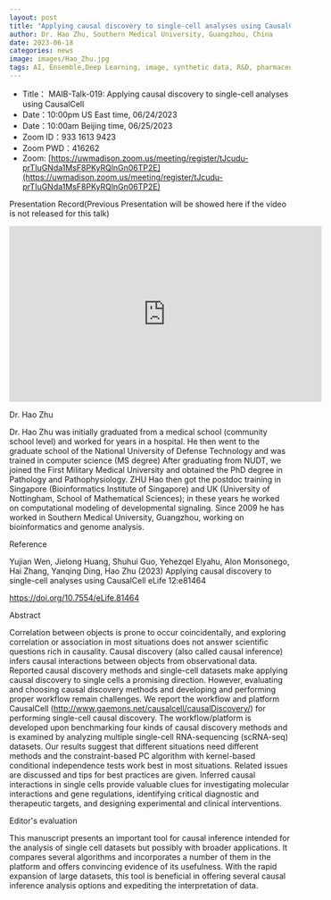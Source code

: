 ```yaml
---
layout: post
title: "Applying causal discovery to single-cell analyses using CausalCell"
author: Dr. Hao Zhu, Southern Medical University, Guangzhou, China
date: 2023-06-18
categories: news
image: images/Hao_Zhu.jpg
tags: AI, Ensemble,Deep Learning, image, synthetic data, R&D, pharmaceutical, biomedicine, Long-tailed learning, Deep Learning,single-cell
---
```


- Title： MAIB-Talk-019: Applying causal discovery to single-cell analyses using CausalCell
- Date：10:00pm US East time, 06/24/2023
- Date：10:00am Beijing time, 06/25/2023
- Zoom  ID：933 1613 9423
- Zoom PWD：416262
- Zoom: [https://uwmadison.zoom.us/meeting/register/tJcudu-prTIuGNda1MsF8PKyRQlnGn06TP2E](https://uwmadison.zoom.us/meeting/register/tJcudu-prTIuGNda1MsF8PKyRQlnGn06TP2E)

Presentation Record(Previous Presentation will be showed here if the video is not released for this talk)

<p align="center">
<iframe width="560" height="315" src="https://www.youtube.com/embed/YC1GhRFNs8U" title="YouTube video player" frameborder="0" allow="accelerometer; autoplay; clipboard-write; encrypted-media; gyroscope; picture-in-picture" allowfullscreen></iframe>
</p>

Dr. Hao Zhu

Dr. Hao Zhu was initially graduated from a medical school (community school level) and worked for years in a hospital. He then went to the graduate school of the National University of Defense Technology and was trained in computer science (MS degree) After graduating from NUDT, we joined the First Military Medical University and obtained the PhD degree in Pathology and Pathophysiology. 
ZHU Hao then got the postdoc training in Singapore (Bioinformatics Institute of Singapore) and UK (University of Nottingham, School of Mathematical Sciences); in these years he worked on computational modeling of developmental signaling.  Since 2009 he has worked in Southern Medical University, Guangzhou, working on bioinformatics and genome analysis. 

Reference

Yujian Wen, Jielong Huang, Shuhui Guo, Yehezqel Elyahu, Alon Monsonego, Hai Zhang, Yanqing Ding, Hao Zhu (2023) Applying causal discovery to single-cell analyses using CausalCell eLife 12:e81464

https://doi.org/10.7554/eLife.81464

Abstract

Correlation between objects is prone to occur coincidentally, and exploring correlation or association in most situations does not answer scientific questions rich in causality. Causal discovery (also called causal inference) infers causal interactions between objects from observational data. Reported causal discovery methods and single-cell datasets make applying causal discovery to single cells a promising direction. However, evaluating and choosing causal discovery methods and developing and performing proper workflow remain challenges. We report the workflow and platform CausalCell (http://www.gaemons.net/causalcell/causalDiscovery/) for performing single-cell causal discovery. The workflow/platform is developed upon benchmarking four kinds of causal discovery methods and is examined by analyzing multiple single-cell RNA-sequencing (scRNA-seq) datasets. Our results suggest that different situations need different methods and the constraint-based PC algorithm with kernel-based conditional independence tests work best in most situations. Related issues are discussed and tips for best practices are given. Inferred causal interactions in single cells provide valuable clues for investigating molecular interactions and gene regulations, identifying critical diagnostic and therapeutic targets, and designing experimental and clinical interventions.

Editor's evaluation

This manuscript presents an important tool for causal inference intended for the analysis of single cell datasets but possibly with broader applications. It compares several algorithms and incorporates a number of them in the platform and offers convincing evidence of its usefulness. With the rapid expansion of large datasets, this tool is beneficial in offering several causal inference analysis options and expediting the interpretation of data.

